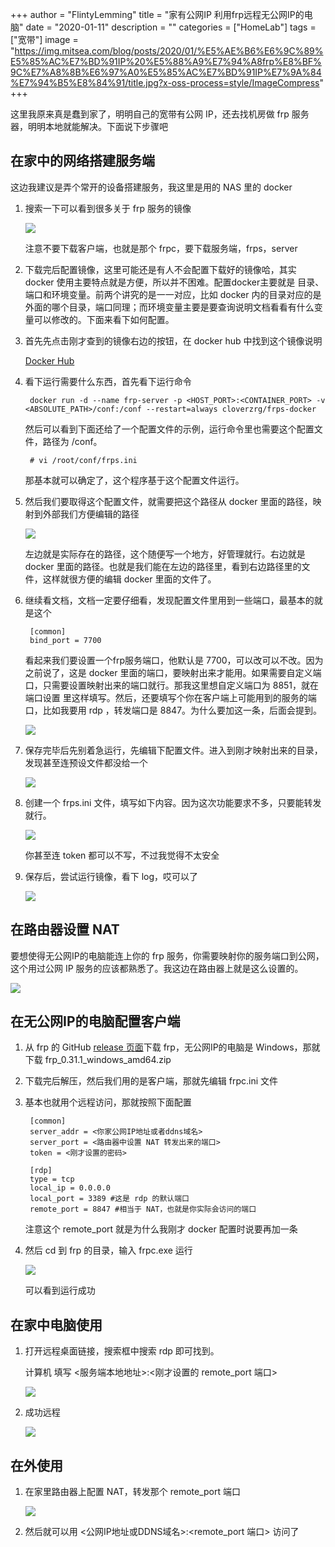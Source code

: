 +++
author = "FlintyLemming"
title = "家有公网IP 利用frp远程无公网IP的电脑"
date = "2020-01-11"
description = ""
categories = ["HomeLab"]
tags = ["宽带"]
image = "https://img.mitsea.com/blog/posts/2020/01/%E5%AE%B6%E6%9C%89%E5%85%AC%E7%BD%91IP%20%E5%88%A9%E7%94%A8frp%E8%BF%9C%E7%A8%8B%E6%97%A0%E5%85%AC%E7%BD%91IP%E7%9A%84%E7%94%B5%E8%84%91/title.jpg?x-oss-process=style/ImageCompress"
+++

这里我原来真是蠢到家了，明明自己的宽带有公网 IP，还去找机房做 frp 服务器，明明本地就能解决。下面说下步骤吧

## 在家中的网络搭建服务端

这边我建议是弄个常开的设备搭建服务，我这里是用的 NAS 里的 docker

1. 搜索一下可以看到很多关于 frp 服务的镜像

    ![](https://img.mitsea.com/blog/posts/2020/01/%E5%AE%B6%E6%9C%89%E5%85%AC%E7%BD%91IP%20%E5%88%A9%E7%94%A8frp%E8%BF%9C%E7%A8%8B%E6%97%A0%E5%85%AC%E7%BD%91IP%E7%9A%84%E7%94%B5%E8%84%91/1.png?x-oss-process=style/ImageCompress)

    注意不要下载客户端，也就是那个 frpc，要下载服务端，frps，server

2. 下载完后配置镜像，这里可能还是有人不会配置下载好的镜像哈，其实 docker 使用主要特点就是方便，所以并不困难。配置docker主要就是 目录、端口和环境变量。前两个讲究的是一一对应，比如 docker 内的目录对应的是外面的哪个目录，端口同理；而环境变量主要是要查询说明文档看看有什么变量可以修改的。下面来看下如何配置。
3. 首先先点击刚才查到的镜像右边的按钮，在 docker hub 中找到这个镜像说明

    [Docker Hub](https://registry.hub.docker.com/r/cloverzrg/frps-docker)

4. 看下运行需要什么东西，首先看下运行命令

        docker run -d --name frp-server -p <HOST_PORT>:<CONTAINER_PORT> -v <ABSOLUTE_PATH>/conf:/conf --restart=always cloverzrg/frps-docker

    然后可以看到下面还给了一个配置文件的示例，运行命令里也需要这个配置文件，路径为 /conf。

        # vi /root/conf/frps.ini

    那基本就可以确定了，这个程序基于这个配置文件运行。

5. 然后我们要取得这个配置文件，就需要把这个路径从 docker 里面的路径，映射到外部我们方便编辑的路径

    ![](https://img.mitsea.com/blog/posts/2020/01/%E5%AE%B6%E6%9C%89%E5%85%AC%E7%BD%91IP%20%E5%88%A9%E7%94%A8frp%E8%BF%9C%E7%A8%8B%E6%97%A0%E5%85%AC%E7%BD%91IP%E7%9A%84%E7%94%B5%E8%84%91/2.png?x-oss-process=style/ImageCompress)

    左边就是实际存在的路径，这个随便写一个地方，好管理就行。右边就是 docker 里面的路径。也就是我们能在左边的路径里，看到右边路径里的文件，这样就很方便的编辑 docker 里面的文件了。

6. 继续看文档，文档一定要仔细看，发现配置文件里用到一些端口，最基本的就是这个

        [common]
        bind_port = 7700

    看起来我们要设置一个frp服务端口，他默认是 7700，可以改可以不改。因为之前说了，这是 docker 里面的端口，要映射出来才能用。如果需要自定义端口，只需要设置映射出来的端口就行。那我这里想自定义端口为 8851，就在 端口设置 里这样填写。然后，还要填写个你在客户端上可能用到的服务的端口，比如我要用 rdp ，转发端口是 8847。为什么要加这一条，后面会提到。

    ![](https://img.mitsea.com/blog/posts/2020/01/%E5%AE%B6%E6%9C%89%E5%85%AC%E7%BD%91IP%20%E5%88%A9%E7%94%A8frp%E8%BF%9C%E7%A8%8B%E6%97%A0%E5%85%AC%E7%BD%91IP%E7%9A%84%E7%94%B5%E8%84%91/3.png?x-oss-process=style/ImageCompress)

7. 保存完毕后先别着急运行，先编辑下配置文件。进入到刚才映射出来的目录，发现甚至连预设文件都没给一个

    ![](https://img.mitsea.com/blog/posts/2020/01/%E5%AE%B6%E6%9C%89%E5%85%AC%E7%BD%91IP%20%E5%88%A9%E7%94%A8frp%E8%BF%9C%E7%A8%8B%E6%97%A0%E5%85%AC%E7%BD%91IP%E7%9A%84%E7%94%B5%E8%84%91/4.png?x-oss-process=style/ImageCompress)

8. 创建一个 frps.ini 文件，填写如下内容。因为这次功能要求不多，只要能转发就行。

    ![](https://img.mitsea.com/blog/posts/2020/01/%E5%AE%B6%E6%9C%89%E5%85%AC%E7%BD%91IP%20%E5%88%A9%E7%94%A8frp%E8%BF%9C%E7%A8%8B%E6%97%A0%E5%85%AC%E7%BD%91IP%E7%9A%84%E7%94%B5%E8%84%91/5.png?x-oss-process=style/ImageCompress)

    你甚至连 token 都可以不写，不过我觉得不太安全

9. 保存后，尝试运行镜像，看下 log，哎可以了

    ![](https://img.mitsea.com/blog/posts/2020/01/%E5%AE%B6%E6%9C%89%E5%85%AC%E7%BD%91IP%20%E5%88%A9%E7%94%A8frp%E8%BF%9C%E7%A8%8B%E6%97%A0%E5%85%AC%E7%BD%91IP%E7%9A%84%E7%94%B5%E8%84%91/6.png?x-oss-process=style/ImageCompress)

## 在路由器设置 NAT

要想使得无公网IP的电脑能连上你的 frp 服务，你需要映射你的服务端口到公网，这个用过公网 IP 服务的应该都熟悉了。我这边在路由器上就是这么设置的。

![](https://img.mitsea.com/blog/posts/2020/01/%E5%AE%B6%E6%9C%89%E5%85%AC%E7%BD%91IP%20%E5%88%A9%E7%94%A8frp%E8%BF%9C%E7%A8%8B%E6%97%A0%E5%85%AC%E7%BD%91IP%E7%9A%84%E7%94%B5%E8%84%91/7.png?x-oss-process=style/ImageCompress)

## 在无公网IP的电脑配置客户端

1. 从 frp 的 GitHub [release 页面](https://github.com/fatedier/frp/releases)下载 frp，无公网IP的电脑是 Windows，那就下载 frp_0.31.1_windows_amd64.zip
2. 下载完后解压，然后我们用的是客户端，那就先编辑 frpc.ini 文件
3. 基本也就用个远程访问，那就按照下面配置

        [common]
        server_addr = <你家公网IP地址或者ddns域名>
        server_port = <路由器中设置 NAT 转发出来的端口>
        token = <刚才设置的密码>
        
        [rdp]
        type = tcp
        local_ip = 0.0.0.0
        local_port = 3389 #这是 rdp 的默认端口
        remote_port = 8847 #相当于 NAT，也就是你实际会访问的端口

    注意这个 remote_port 就是为什么我刚才 docker 配置时说要再加一条

4. 然后 cd 到 frp 的目录，输入  frpc.exe 运行

    ![](https://img.mitsea.com/blog/posts/2020/01/%E5%AE%B6%E6%9C%89%E5%85%AC%E7%BD%91IP%20%E5%88%A9%E7%94%A8frp%E8%BF%9C%E7%A8%8B%E6%97%A0%E5%85%AC%E7%BD%91IP%E7%9A%84%E7%94%B5%E8%84%91/8.jpeg?x-oss-process=style/ImageCompress)

    可以看到运行成功

## 在家中电脑使用

1. 打开远程桌面链接，搜索框中搜索 rdp 即可找到。

    计算机 填写 <服务端本地地址>:<刚才设置的 remote_port 端口>

    ![](https://img.mitsea.com/blog/posts/2020/01/%E5%AE%B6%E6%9C%89%E5%85%AC%E7%BD%91IP%20%E5%88%A9%E7%94%A8frp%E8%BF%9C%E7%A8%8B%E6%97%A0%E5%85%AC%E7%BD%91IP%E7%9A%84%E7%94%B5%E8%84%91/9.png?x-oss-process=style/ImageCompress)

2. 成功远程

    ![](https://img.mitsea.com/blog/posts/2020/01/%E5%AE%B6%E6%9C%89%E5%85%AC%E7%BD%91IP%20%E5%88%A9%E7%94%A8frp%E8%BF%9C%E7%A8%8B%E6%97%A0%E5%85%AC%E7%BD%91IP%E7%9A%84%E7%94%B5%E8%84%91/10.png?x-oss-process=style/ImageCompress)

## 在外使用

1. 在家里路由器上配置 NAT，转发那个 remote_port 端口

    ![](https://img.mitsea.com/blog/posts/2020/01/%E5%AE%B6%E6%9C%89%E5%85%AC%E7%BD%91IP%20%E5%88%A9%E7%94%A8frp%E8%BF%9C%E7%A8%8B%E6%97%A0%E5%85%AC%E7%BD%91IP%E7%9A%84%E7%94%B5%E8%84%91/11.png?x-oss-process=style/ImageCompress)

2. 然后就可以用 <公网IP地址或DDNS域名>:<remote_port 端口> 访问了
